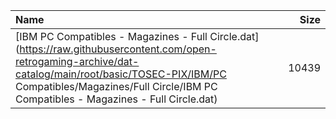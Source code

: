 |Name|Size|
|:---|---:|
|[IBM PC Compatibles - Magazines - Full Circle.dat](https://raw.githubusercontent.com/open-retrogaming-archive/dat-catalog/main/root/basic/TOSEC-PIX/IBM/PC Compatibles/Magazines/Full Circle/IBM PC Compatibles - Magazines - Full Circle.dat)|10439|
